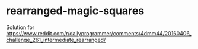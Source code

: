 # rearranged-magic-squares

Solution for https://www.reddit.com/r/dailyprogrammer/comments/4dmm44/20160406_challenge_261_intermediate_rearranged/
